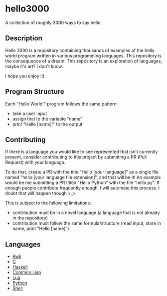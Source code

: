 # hello3000
A collection of roughly 3000 ways to say hello.

## Description

Hello 3000 is a repository containing thousands of examples of the hello world program written in various programming languages. This repository is the consequence of a dream. This repository is an exploration of languages, maybe it's art? I don't know.

I hope you enjoy it!

## Program Structure

Each "Hello World!" program follows the same pattern:
* take a user input
* assign that to the variable "name"
* print "Hello [name]!" to the output

## Contributing

If there is a language you would like to see represented that isn't currently present, consider contributing to this project by submitting a PR (Pull Request) with your language.

To do that, create a PR with the title "Hello [your language]" as a single file named "hello.[your language file extension]", and that will be it! An example would be me submitting a PR titled "Hello Python" with the file "hello.py". If enough people contribute frequently enough, I will automate this process. I doubt that will happen though >_>

This is subject to the following limitations:
- contribution must be in a novel language (a language that is not already in the repository)
- contribution must follow the same formula/structure (read input, store in name, print "Hello [name]")

## Languages

* [Awk](https://github.com/LordUbuntu/hello3000/blob/main/hello.awk)
* [C](https://github.com/LordUbuntu/hello3000/blob/main/hello.c)
* [Haskell](https://github.com/LordUbuntu/hello3000/blob/main/hello.hs)
* [Common Lisp](https://github.com/LordUbuntu/hello3000/blob/main/hello.lisp)
* [Lua](https://github.com/LordUbuntu/hello3000/blob/main/hello.lua)
* [Python](https://github.com/LordUbuntu/hello3000/blob/main/hello.py)
* [Shell](https://github.com/LordUbuntu/hello3000/blob/main/hello.sh)
